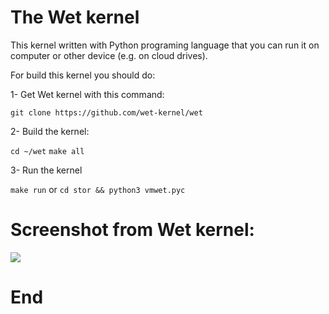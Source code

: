 # The Wet kernel

This kernel written with Python programing language that you can run it on computer or other device (e.g. on cloud drives).

For build this kernel you should do:

1- Get Wet kernel with this command:

`git clone https://github.com/wet-kernel/wet`

2- Build the kernel:

`cd ~/wet`
`make all`

3- Run the kernel

`make run`
or
`cd stor && python3 vmwet.pyc`
 # Screenshot from Wet kernel:
![](https://github.com/wet-kernel/wet/blob/master/Screenshot%20from%202019-08-12%2014-26-08.png)

# End
